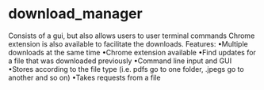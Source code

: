 # download_manager
Consists of a gui, but also allows users to user terminal commands
Chrome extension is also available to facilitate the downloads.
Features:
  •Multiple downloads at the same time
  •Chrome extension available
  •Find updates for a file that was downloaded previously 
  •Command line input and GUI
  •Stores according to the file type (i.e. pdfs go to one folder, .jpegs go to another and so on)
  •Takes requests from a file

